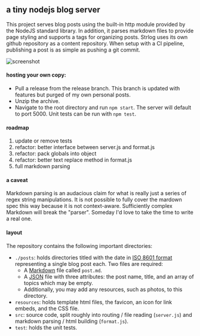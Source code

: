 ## a tiny nodejs blog server
This project serves blog posts using the built-in http module provided by the NodeJS standard library. In addition, it parses markdown files to provide page styling and supports a tags for organizing posts. Strlog uses its own github repository as a content repository. When setup with a CI pipeline, publishing a post is as simple as pushing a git commit.

![screenshot](https://imgur.com/wbTqj35.jpg "Screenshot")

#### hosting your own copy:
- Pull a release from the release branch. This branch is updated with features but purged of my own personal posts.
- Unzip the archive.
- Navigate to the root directory and run `npm start`. The server will default to port 5000.
Unit tests can be run with `npm test`.

#### roadmap
1. update or remove tests
2. refactor: better interface between server.js and format.js
4. refactor: pack globals into object
5. refactor: better text replace method in format.js
7. full markdown parsing 

#### a caveat
Markdown parsing is an audacious claim for what is really just a series of regex string manipulations. It is not possible to fully cover the mardown spec this way because it is not context-aware. Sufficiently complex Markdown will break the "parser". Someday I'd love to take the time to write a real one.

#### layout
The repository contains the following important directories:
- `./posts`: holds directories titled with the date in [ISO 8601 format](https://en.wikipedia.org/wiki/ISO_8601) representing a single blog post each. Two files are required:
  - A [Markdown](https://www.markdownguide.org/) file called `post.md`.
  - A [JSON](https://en.wikipedia.org/wiki/JSON) file with three attributes: the post name, title, and an array of topics which may be empty.
  - Additionally, you may add any resources, such as photos, to this directory. 
- `resources`: holds template html files, the favicon, an icon for link embeds, and the CSS file.
- `src`: source code, split roughly into routing / file reading (`server.js`) and markdown parsing / html building (`format.js`).
- `test`: holds the unit tests.
